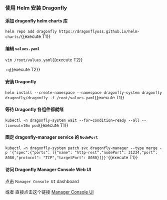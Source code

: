 
### 使用 Helm 安装 Dragonfly

#### 添加 dragonfly helm charts 库

`helm repo add dragonfly https://dragonflyoss.github.io/helm-charts/`{{execute T1}}

#### 编辑 `values.yaml`  

`vim /root/values.yaml`{{execute T2}}

`:q`{{execute T2}}

#### 安装 Dragonfly

`helm install --create-namespace --namespace dragonfly-system dragonfly dragonfly/dragonfly -f /root/values.yaml`{{execute T1}}

#### 等待 Dragonfly 各组件都就绪

`kubectl -n dragonfly-system wait --for=condition=ready --all --timeout=10m pod`{{execute T1}}

#### 固定 dragonfly-manager service 的 `NodePort`

`kubectl -n dragonfly-system patch svc dragonfly-manager --type merge -p '{"spec":{"ports": [{"name": "http-rest","nodePort": 31234,"port": 8080,"protocol": "TCP","targetPort": 8080}]}}'`{{execute T1}}

#### 访问 Dragonfly Manager Console Web UI

点击 `Manager Console UI` dashboard

或者 直接点击这个链接 [Manager Console UI](https://[[HOST_SUBDOMAIN]]-31234-[[KATACODA_HOST]].environments.katacoda.com)